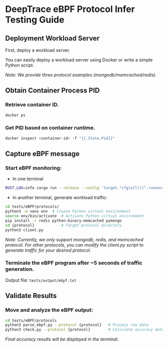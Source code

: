 # DeepTrace eBPF Protocol Infer Testing Guide

## Deployment Workload Server

First, deploy a workload server.

You can easily deploy a workload server using Docker or write a simple Python script.

_Note: We provide three protocol examples (mongodb/memcached/redis)._

## Obtain Container Process PID

### Retrieve container ID.
```bash
docker ps
```

### Get PID based on container runtime.

```bash
docker inspect <container-id> -f "{{.State.Pid}}"
```

## Capture eBPF message
### Start eBPF monitoring:
-  In one terminal
```bash
RUST_LOG=info cargo run --release --config 'target."cfg(all())".runner="sudo -E"' -- --pids <PID>
```
- In another terminal, generate workload traffic:
```bash
cd tests/eBPF/protocols/
python3 -m venv env  # Create Python virtual environment
source env/bin/activate  # Activate Python virtual environment
pip install -r redis python-binary-memcached pymongo
cd {protocol}            # Target protocol directory
python3 client.py
```

_Note: Currently, we only support mongodb, redis, and memcached protocol. For other protocols, you can modify the client.py script to generate traffic for your desired protocol._

### Terminate the eBPF program after ~5 seconds of traffic generation. 

Output file: `tests/output/ebpf.txt`

## Validate Results
### Move and analyze the eBPF output:
```bash
cd tests/eBPF/protocols
python3 parse_ebpf.py --protocol {protocol}   # Process raw data
python3 check.py --protocol {protocol}        # Calculate accuracy metrics
```
_Final accuracy results will be displayed in the terminal._

